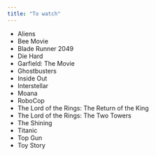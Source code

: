 ```yaml
---
title: "To watch"
---
```


* Aliens
* Bee Movie
* Blade Runner 2049
* Die Hard
* Garfield: The Movie
* Ghostbusters
* Inside Out
* Interstellar
* Moana
* RoboCop
* The Lord of the Rings: The Return of the King
* The Lord of the Rings: The Two Towers
* The Shining
* Titanic
* Top Gun
* Toy Story
